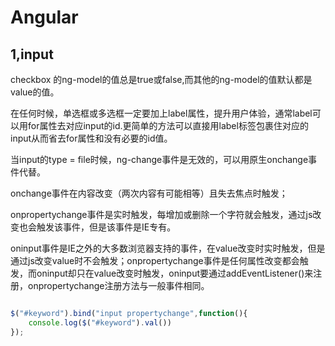 # Angular

## 1,input

checkbox  的ng-model的值总是true或false,而其他的ng-model的值默认都是value的值。

在任何时候，单选框或多选框一定要加上label属性，提升用户体验，通常label可以用for属性去对应input的id.更简单的方法可以直接用label标签包裹住对应的input从而省去for属性和没有必要的id值。

当input的type = file时候，ng-change事件是无效的，可以用原生onchange事件代替。

onchange事件在内容改变（两次内容有可能相等）且失去焦点时触发；

onpropertychange事件是实时触发，每增加或删除一个字符就会触发，通过js改变也会触发该事件，但是该事件是IE专有。

oninput事件是IE之外的大多数浏览器支持的事件，在value改变时实时触发，但是通过js改变value时不会触发；onpropertychange事件是任何属性改变都会触发，而oninput却只在value改变时触发，oninput要通过addEventListener()来注册，onpropertychange注册方法与一般事件相同。

```javascript

$("#keyword").bind("input propertychange",function(){
	console.log($("#keyword").val())
});
```





